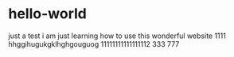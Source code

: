 # hello-world
just a test
i am just learning how to use this wonderful website 1111
hhggihugukgklhghgouguog
11111111111111112
333
777
